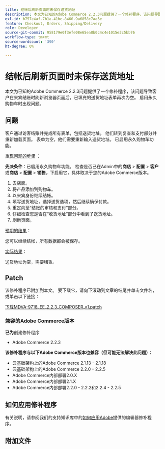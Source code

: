 ```yaml
---
title: 结帐后刷新页面时未保存送货地址
description: 本文为已知的Adobe Commerce 2.2.3问题提供了一个修补程序，该问题导致客户在来宾结账时刷新浏览器页面后，已填充的送货地址表单再次为空。 启用永久购物车时出现问题。
exl-id: b757e4af-7b1a-41bc-8460-9a6858c7aa5e
feature: Checkout, Orders, Shipping/Delivery
role: Developer
source-git-commit: 958179e0f3efe08e65ea8b0c4c4e1015e3c5bb76
workflow-type: tm+mt
source-wordcount: '390'
ht-degree: 0%

---
```


# 结帐后刷新页面时未保存送货地址

本文为已知的Adobe Commerce 2.2.3问题提供了一个修补程序，该问题导致客户在来宾结账时刷新浏览器页面后，已填充的送货地址表单再次为空。 启用永久购物车时出现问题。

## 问题

客户通过访客结账并完成所有表单，包括送货地址。 他们转到复查和支付部分并重新加载页面。 表单为空，他们需要重新输入送货地址。 已启用永久购物车功能。

<u>重现问题的步骤</u> ：

**先决条件**：已启用永久购物车功能。 检查是否已在Admin中的&#x200B;**商店** > **配置** > **客户**&#x200B;或&#x200B;**商店** > **配置** > **销售，**&#x200B;下启用它，具体取决于您的Adobe Commerce版本。

1. 去店面。
1. 将产品添加到购物车。
1. 以来宾身份继续结帐。
1. 填写送货地址，选择送货选项，然后继续确保付款。
1. 重定向至“结账的审核和支付”部分。
1. 仔细检查您是否在“收货地址”部分中看到了送货地址。
1. 刷新页面。

<u>预期的结果</u>：

您可以继续结帐，所有数据都会被保存。

<u>实际结果</u>：

送货地址为空，需要租赁。

## Patch

该修补程序已附加到本文。 要下载它，请向下滚动到文章的结尾并单击文件名，或单击以下链接：

[下载MDVA-9718\_EE\_2.2.3\_COMPOSER\_v1.patch](assets/MDVA-9718_EE_2.2.3_COMPOSER_v1.patch.zip)

### 兼容的Adobe Commerce版本

**已为**&#x200B;创建修补程序

* Adobe Commerce 2.2.3

**该修补程序与以下Adobe Commerce版本也兼容（但可能无法解决此问题）：**

* 云基础架构上的Adobe Commerce 2.1.13 - 2.1.18
* 云基础架构上的Adobe Commerce 2.2.0 - 2.2.5
* Adobe Commerce内部部署2.0.X
* Adobe Commerce内部部署2.1.X
* Adobe Commerce内部部署2.2.0 - 2.2.2和2.2.4 - 2.2.5

## 如何应用修补程序

有关说明，请参阅我们的支持知识库中的[如何应用Adobe](/help/how-to/general/how-to-apply-a-composer-patch-provided-by-magento.md)提供的编辑器修补程序。

## 附加文件
